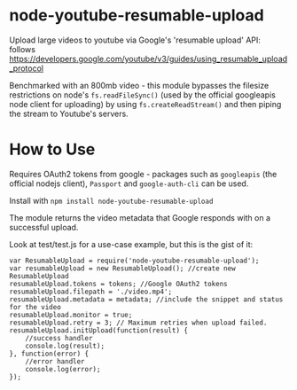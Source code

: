 node-youtube-resumable-upload
=============================

Upload large videos to youtube via Google's 'resumable upload' API:
follows https://developers.google.com/youtube/v3/guides/using_resumable_upload_protocol

Benchmarked with an 800mb video - this module bypasses the filesize restrictions on node's `fs.readFileSync()` (used by the official googleapis node client for uploading) by using `fs.createReadStream()` and then piping the stream to Youtube's servers.

How to Use
==========

Requires OAuth2 tokens from google - packages such as `googleapis` (the official nodejs client), `Passport` and `google-auth-cli` can be used.

Install with `npm install node-youtube-resumable-upload`

The module returns the video metadata that Google responds with on a successful upload.

Look at test/test.js for a use-case example, but this is the gist of it:
```
var ResumableUpload = require('node-youtube-resumable-upload');
var resumableUpload = new ResumableUpload(); //create new ResumableUpload
resumableUpload.tokens = tokens; //Google OAuth2 tokens
resumableUpload.filepath = './video.mp4';
resumableUpload.metadata = metadata; //include the snippet and status for the video
resumableUpload.monitor = true;
resumableUpload.retry = 3; // Maximum retries when upload failed.
resumableUpload.initUpload(function(result) {
	//success handler
	console.log(result);
}, function(error) {
	//error handler
	console.log(error);
});
```
